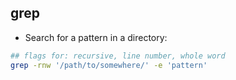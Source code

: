 ## grep

* Search for a pattern in a directory:

```bash
## flags for: recursive, line number, whole word
grep -rnw '/path/to/somewhere/' -e 'pattern'
```
